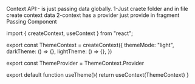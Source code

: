  Context API:- is just passing data globally. 1-Just craete folder and in file create context data
2-context has a provider just provide in fragment <UserContext> Passing Component <UserContext/>


<!-- Another example
 -->
import { createContext, useContext } from "react";

export const ThemeContext = createContext({
    themeMode: "light",
    darkTheme: () => {},
    lightTheme: () => {},
})

export const ThemeProvider = ThemeContext.Provider

export default function useTheme(){
    return useContext(ThemeContext)
}